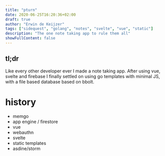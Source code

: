 ```yaml
---
title: "pturn"
date: 2020-06-25T16:20:36+02:00
draft: true
author: "Erwin de Keijzer"
tags: ["sidequest", "golang", "notes", "svelte", "vue", "static"]
description: "The one note taking app to rule them all"
showFullContent: false
---
```


## tl;dr

Like every other developer ever I made a note taking app. After using vue, svelte and firebase I finally settled on using go templates with minimal JS, with a file based database based on bbolt.

# history

- memgo
- app engine / firestore
- vue
- webauthn
- svelte
- static templates
- asdine/storm
